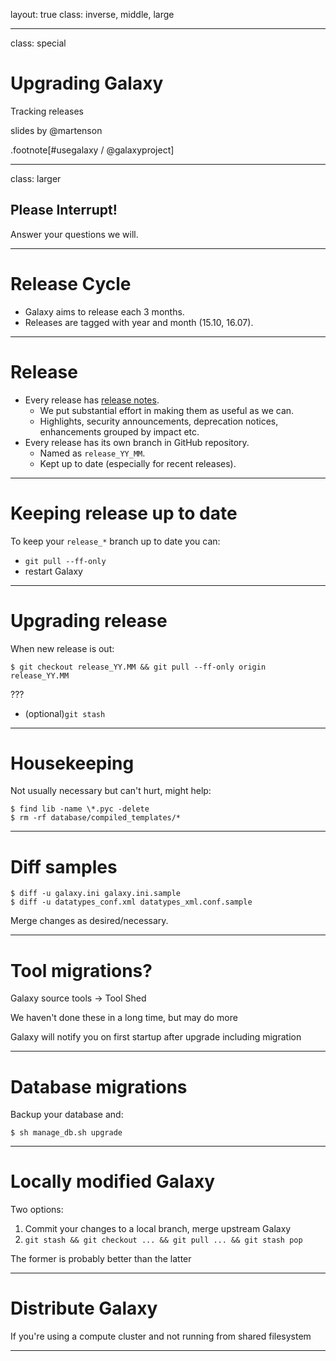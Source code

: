 layout: true
class: inverse, middle, large

---
class: special
# Upgrading Galaxy
Tracking releases

slides by @martenson

.footnote[\#usegalaxy / @galaxyproject]

---
class: larger

## Please Interrupt!

Answer your questions we will.

---
# Release Cycle

* Galaxy aims to release each 3 months.
* Releases are tagged with year and month (15.10, 16.07).

---
# Release

* Every release has [release notes](https://docs.galaxyproject.org/en/master/releases).
  * We put substantial effort in making them as useful as we can.
  * Highlights, security announcements, deprecation notices, enhancements grouped by impact etc.
* Every release has its own branch in GitHub repository.
  * Named as `release_YY_MM`.
  * Kept up to date (especially for recent releases).

---
# Keeping release up to date

To keep your `release_*` branch up to date you can:
* `git pull --ff-only`
* restart Galaxy

---
# Upgrading release

When new release is out:
```
$ git checkout release_YY.MM && git pull --ff-only origin release_YY.MM
```

???
* (optional)`git stash`

---
# Housekeeping

Not usually necessary but can't hurt, might help:
```
$ find lib -name \*.pyc -delete
$ rm -rf database/compiled_templates/*
```

---
# Diff samples

```
$ diff -u galaxy.ini galaxy.ini.sample
$ diff -u datatypes_conf.xml datatypes_xml.conf.sample
```

Merge changes as desired/necessary.

---
# Tool migrations?

Galaxy source tools -> Tool Shed

We haven't done these in a long time, but may do more

Galaxy will notify you on first startup after upgrade including migration

---
# Database migrations

Backup your database and:
```
$ sh manage_db.sh upgrade
```

---
# Locally modified Galaxy

Two options:
1. Commit your changes to a local branch, merge upstream Galaxy
2. `git stash && git checkout ... && git pull ... && git stash pop`

The former is probably better than the latter

---
# Distribute Galaxy

If you're using a compute cluster and not running from shared filesystem

---
